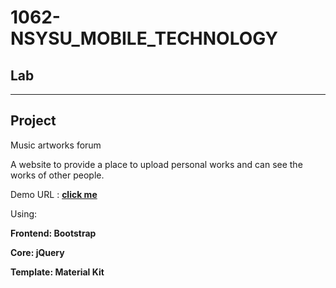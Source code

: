 # 1062-NSYSU_MOBILE_TECHNOLOGY
## Lab
---
## Project
Music artworks forum

A website to provide a place to upload personal works and can see the works of other people.

Demo URL : [**click me**](http://www.kelvin.tk)

Using:

**Frontend: Bootstrap**

**Core: jQuery**

**Template: Material Kit**
